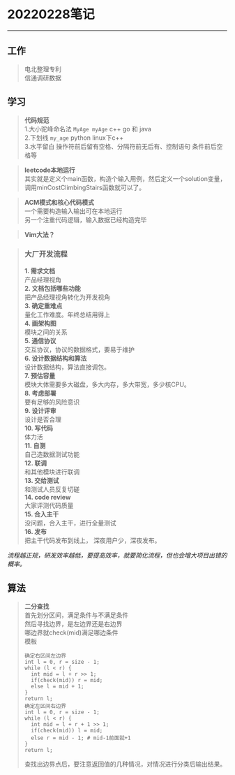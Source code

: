 # 20220228笔记
---
## 工作
> 电北整理专利  
> 信通调研数据

## 学习
>**代码规范**   
1.大小驼峰命名法  ``` MyAge myAge ``` c++ go 和 java   
2.下划线 ``` my_age ``` python linux下c++  
3.水平留白 操作符前后留有空格、分隔符前无后有、控制语句
条件前后空格等  

>**leetcode本地运行**  
其实就是定义个main函数，构造个输入用例，然后定义一个solution变量，调用minCostClimbingStairs函数就可以了。

> **ACM模式和核心代码模式**  
一个需要构造输入输出可在本地运行  
另一个注重代码逻辑，输入数据已经构造完毕

> **Vim大法？**

> ### 大厂开发流程  
>**1. 需求文档**   
产品经理视角   
**2. 文档包括哪些功能**  
把产品经理视角转化为开发视角  
**3. 确定重难点**   
量化工作难度。年终总结用得上  
**4. 画架构图**  
模块之间的关系  
**5. 通信协议**  
交互协议，协议的数据格式，要易于维护  
**6. 设计数据结构和算法**  
设计数据结构，算法直接调包。  
**7. 预估容量**  
模块大体需要多大磁盘，多大内存，多大带宽，多少核CPU。  
**8. 考虑部署**  
要有足够的风险意识  
**9. 设计评审**  
设计是否合理  
**10. 写代码**  
体力活  
**11. 自测**  
自己造数据测试功能  
**12. 联调**  
和其他模块进行联调  
**13. 交给测试**  
和测试人员反复切磋  
**14. code review**  
大家评测代码质量  
**15. 合入主干**  
没问题，合入主干，进行全量测试  
**16. 发布**  
把主干代码发布到线上， 深夜用户少，深夜发布。  

*流程越正规，研发效率越低，要提高效率，就要简化流程，但也会增大项目出错的概率。*

## 算法
> **二分查找**  
> 首先划分区间，满足条件与不满足条件  
> 然后寻找边界，是左边界还是右边界  
> 哪边界就check(mid)满足哪边条件  
> 模板  
> ```
> 确定右区间左边界
> int l = 0, r = size - 1;
> while (l < r) {
>   int mid = l + r >> 1;
>   if(check(mid)) r = mid;
>   else l = mid + 1;
> }
> return l;
> 确定左区间右边界
> int l = 0, r = size - 1;
> while (l < r) {
>   int mid = l + r + 1 >> 1;
>   if(check(mid)) l = mid;
>   else r = mid - 1; # mid-1前面就+1
> }
> return l;
> ```
> 查找出边界点后，要注意返回值的几种情况，对情况进行分类后输出结果。